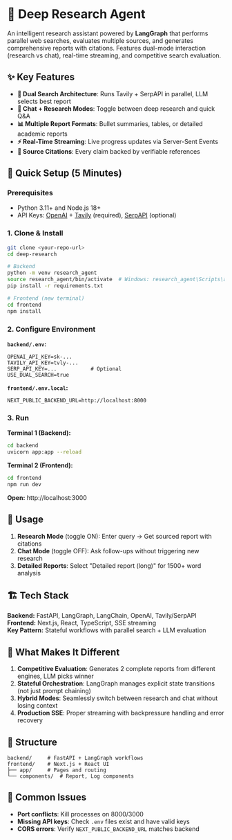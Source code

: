 # 🔬 Deep Research Agent

An intelligent research assistant powered by **LangGraph** that performs parallel web searches, evaluates multiple sources, and generates comprehensive reports with citations. Features dual-mode interaction (research vs chat), real-time streaming, and competitive search evaluation.

## ✨ Key Features

- **🎯 Dual Search Architecture**: Runs Tavily + SerpAPI in parallel, LLM selects best report
- **💬 Chat + Research Modes**: Toggle between deep research and quick Q&A
- **📊 Multiple Report Formats**: Bullet summaries, tables, or detailed academic reports
- **⚡ Real-Time Streaming**: Live progress updates via Server-Sent Events
- **🔗 Source Citations**: Every claim backed by verifiable references

## 🚀 Quick Setup (5 Minutes)

### Prerequisites
- Python 3.11+ and Node.js 18+
- API Keys: [OpenAI](https://platform.openai.com/api-keys) + [Tavily](https://tavily.com) (required), [SerpAPI](https://serpapi.com) (optional)

### 1. Clone & Install

```bash
git clone <your-repo-url>
cd deep-research

# Backend
python -m venv research_agent
source research_agent/bin/activate  # Windows: research_agent\Scripts\activate
pip install -r requirements.txt

# Frontend (new terminal)
cd frontend
npm install
```

### 2. Configure Environment

**`backend/.env`:**
```env
OPENAI_API_KEY=sk-...
TAVILY_API_KEY=tvly-...
SERP_API_KEY=...           # Optional
USE_DUAL_SEARCH=true
```

**`frontend/.env.local`:**
```env
NEXT_PUBLIC_BACKEND_URL=http://localhost:8000
```

### 3. Run

**Terminal 1 (Backend):**
```bash
cd backend
uvicorn app:app --reload
```

**Terminal 2 (Frontend):**
```bash
cd frontend
npm run dev
```

**Open:** http://localhost:3000

## 📖 Usage

1. **Research Mode** (toggle ON): Enter query → Get sourced report with citations
2. **Chat Mode** (toggle OFF): Ask follow-ups without triggering new research
3. **Detailed Reports**: Select "Detailed report (long)" for 1500+ word analysis

## 🏗️ Tech Stack

**Backend:** FastAPI, LangGraph, LangChain, OpenAI, Tavily/SerpAPI  
**Frontend:** Next.js, React, TypeScript, SSE streaming  
**Key Pattern:** Stateful workflows with parallel search + LLM evaluation

## 🎯 What Makes It Different

1. **Competitive Evaluation**: Generates 2 complete reports from different engines, LLM picks winner
2. **Stateful Orchestration**: LangGraph manages explicit state transitions (not just prompt chaining)
3. **Hybrid Modes**: Seamlessly switch between research and chat without losing context
4. **Production SSE**: Proper streaming with backpressure handling and error recovery

## 📁 Structure

```
backend/     # FastAPI + LangGraph workflows
frontend/    # Next.js + React UI
├── app/     # Pages and routing
└── components/  # Report, Log components
```

## 🐛 Common Issues

- **Port conflicts**: Kill processes on 8000/3000
- **Missing API keys**: Check `.env` files exist and have valid keys
- **CORS errors**: Verify `NEXT_PUBLIC_BACKEND_URL` matches backend
